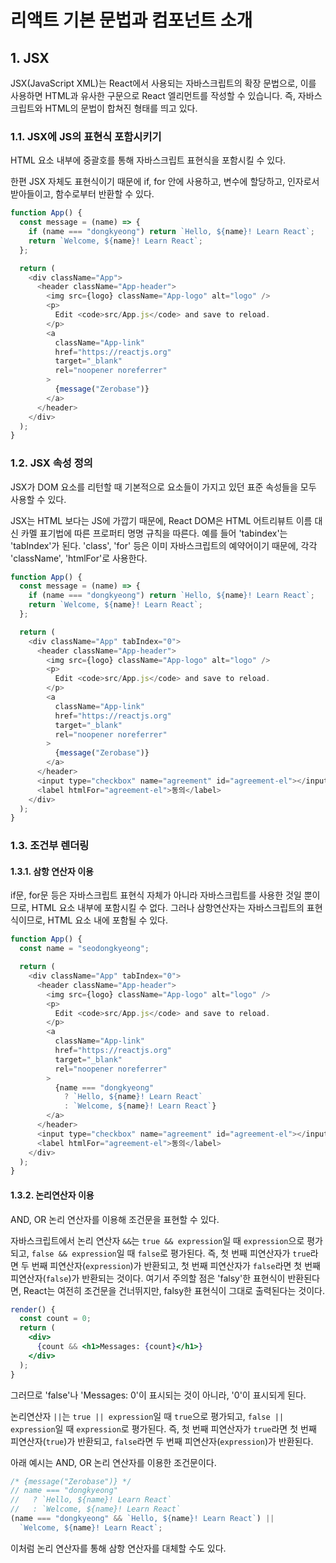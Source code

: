 # 리액트 기본 문법과 컴포넌트 소개

## 1. JSX

JSX(JavaScript XML)는 React에서 사용되는 자바스크립트의 확장 문법으로, 이를 사용하면 HTML과 유사한 구문으로 React 엘리먼트를 작성할 수 있습니다. 즉, 자바스크립트와 HTML의 문법이 합쳐진 형태를 띄고 있다.

### 1.1. JSX에 JS의 표현식 포함시키기

HTML 요소 내부에 중괄호를 통해 자바스크립트 표현식을 포함시킬 수 있다.

한편 JSX 자체도 표현식이기 때문에 if, for 안에 사용하고, 변수에 할당하고, 인자로서 받아들이고, 함수로부터 반환할 수 있다.

```js
function App() {
  const message = (name) => {
    if (name === "dongkyeong") return `Hello, ${name}! Learn React`;
    return `Welcome, ${name}! Learn React`;
  };

  return (
    <div className="App">
      <header className="App-header">
        <img src={logo} className="App-logo" alt="logo" />
        <p>
          Edit <code>src/App.js</code> and save to reload.
        </p>
        <a
          className="App-link"
          href="https://reactjs.org"
          target="_blank"
          rel="noopener noreferrer"
        >
          {message("Zerobase")}
        </a>
      </header>
    </div>
  );
}
```

### 1.2. JSX 속성 정의

JSX가 DOM 요소를 리턴할 때 기본적으로 요소들이 가지고 있던 표준 속성들을 모두 사용할 수 있다.

JSX는 HTML 보다는 JS에 가깝기 때문에, React DOM은 HTML 어트리뷰트 이름 대신 카멜 표기법에 따른 프로퍼티 명명 규칙을 따른다. 예를 들어 'tabindex'는 'tabIndex'가 된다. 'class', 'for' 등은 이미 자바스크립트의 예약어이기 때문에, 각각 'className', 'htmlFor'로 사용한다.

```js
function App() {
  const message = (name) => {
    if (name === "dongkyeong") return `Hello, ${name}! Learn React`;
    return `Welcome, ${name}! Learn React`;
  };

  return (
    <div className="App" tabIndex="0">
      <header className="App-header">
        <img src={logo} className="App-logo" alt="logo" />
        <p>
          Edit <code>src/App.js</code> and save to reload.
        </p>
        <a
          className="App-link"
          href="https://reactjs.org"
          target="_blank"
          rel="noopener noreferrer"
        >
          {message("Zerobase")}
        </a>
      </header>
      <input type="checkbox" name="agreement" id="agreement-el"></input>
      <label htmlFor="agreement-el">동의</label>
    </div>
  );
}
```

### 1.3. 조건부 렌더링

#### 1.3.1. 삼항 연산자 이용

if문, for문 등은 자바스크립트 표현식 자체가 아니라 자바스크립트를 사용한 것일 뿐이므로, HTML 요소 내부에 포함시킬 수 없다. 그러나 삼항연산자는 자바스크립트의 표현식이므로, HTML 요소 내에 포함될 수 있다.

```js
function App() {
  const name = "seodongkyeong";

  return (
    <div className="App" tabIndex="0">
      <header className="App-header">
        <img src={logo} className="App-logo" alt="logo" />
        <p>
          Edit <code>src/App.js</code> and save to reload.
        </p>
        <a
          className="App-link"
          href="https://reactjs.org"
          target="_blank"
          rel="noopener noreferrer"
        >
          {name === "dongkyeong"
            ? `Hello, ${name}! Learn React`
            : `Welcome, ${name}! Learn React`}
        </a>
      </header>
      <input type="checkbox" name="agreement" id="agreement-el"></input>
      <label htmlFor="agreement-el">동의</label>
    </div>
  );
}
```

#### 1.3.2. 논리연산자 이용

AND, OR 논리 연산자를 이용해 조건문을 표현할 수 있다.

자바스크립트에서 논리 연산자 `&&`는 `true && expression`일 때 `expression`으로 평가되고, `false && expression`일 때 `false`로 평가된다. 즉, 첫 번째 피연산자가 `true`라면 두 번째 피연산자(`expression`)가 반환되고, 첫 번째 피연산자가 `false`라면 첫 번째 피연산자(`false`)가 반환되는 것이다. 여기서 주의할 점은 'falsy'한 표현식이 반환된다면, React는 여전히 조건문을 건너뛰지만, falsy한 표현식이 그대로 출력된다는 것이다.

```jsx
render() {
  const count = 0;
  return (
    <div>
      {count && <h1>Messages: {count}</h1>}
    </div>
  );
}
```

그러므로 'false'나 'Messages: 0'이 표시되는 것이 아니라, '0'이 표시되게 된다.

논리연산자 `||`는 `true || expression`일 때 `true`으로 평가되고, `false || expression`일 때 `expression`로 평가된다. 즉, 첫 번째 피연산자가 `true`라면 첫 번째 피연산자(`true`)가 반환되고, `false`라면 두 번째 피연산자(`expression`)가 반환된다.

아래 예시는 AND, OR 논리 연산자를 이용한 조건문이다.

```js
/* {message("Zerobase")} */
// name === "dongkyeong"
//   ? `Hello, ${name}! Learn React`
//   : `Welcome, ${name}! Learn React`
(name === "dongkyeong" && `Hello, ${name}! Learn React`) ||
  `Welcome, ${name}! Learn React`;
```

이처럼 논리 연산자를 통해 삼항 연산자를 대체할 수도 있다.
